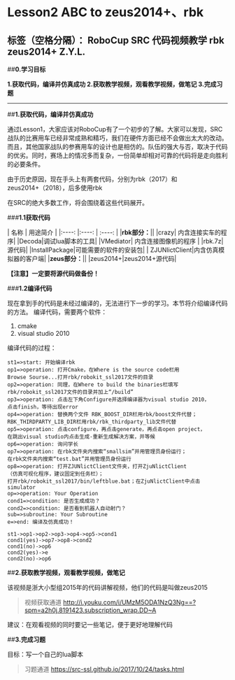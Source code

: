 ﻿# Lesson2  ABC to zeus2014+、rbk

标签（空格分隔）： RoboCup SRC 代码视频教学 rbk zeus2014+
Z.Y.L.
---

##**0.学习目标**

**1.获取代码，编译并仿真成功
2.获取教学视频，观看教学视频，做笔记
3.完成习题**

---

##**1.获取代码，编译并仿真成功**

通过Lesson1，大家应该对RoboCup有了一个初步的了解。大家可以发现，SRC战队的比赛用车已经非常成熟和精巧，我们在硬件方面已经不会做出太大的改动。而且，其他国家战队的参赛用车的设计也是相仿的。队伍的强大与否，取决于代码的优劣。同时，赛场上的情况多而复杂，一份简单却相对可靠的代码将是走向胜利的必要条件。

由于历史原因，现在手头上有两套代码，分别为rbk（2017）和zeus2014+（2018），后多使用rbk

在SRC的绝大多数工作，将会围绕着这些代码展开。

###**1.1获取代码**

| 名称 | 用途简介 | 
|:----:  |:----:   | :----:  |
|**rbk部分：**||
|crazy| 内含连接实车的程序|
|Decoda|调试lua脚本的工具|
|VMediator| 内含连接图像机的程序 |
|rbk.7z|源代码|
|InstallPackage|可能需要的软件的安装包|
| ZJUNlictClient|内含仿真模拟器的客户端|
|**zeus部分：**||
|zeus2014+|zeus2014+源代码|

**【注意】一定要将源代码做备份！**

###**1.2编译代码**

现在拿到手的代码是未经过编译的，无法进行下一步的学习。本节将介绍编译代码的方法。
编译代码，需要两个软件：
1. cmake
2. visual studio 2010

编译代码的过程：

```flow
st1=>start: 开始编译rbk
op1=>operation: 打开Cmake，在Where is the source code栏用
Browse Sourse...打开rbk/robokit_ssl2017文件的目录
op2=>operation: 同理，在Where to build the binaries栏填写
rbk/robokit_ssl2017文件的目录并加上“/build” 
op3=>operation: 点击左下角Configure并选择编译器为visual studio 2010，
点击finish，等待出现error
op4=>operation: 替换两个文件 RBK_BOOST_DIR栏用rbk/boost文件代替；
RBK_THIRDPARTY_LIB_DIR栏用rbk/rbk_thirdparty_lib文件代替
op5=>operation: 点击configure，再点击generate，再点击open project，
在跳出visual studio内点击生成-重新生成解决方案，并等候
op6=>operation: 询问学长
op7=>operation: 在rbk文件夹内搜索“smallsim”并用管理员身份运行；
在rbk文件夹内搜索“test.bat”并用管理员身份运行
op8=>operation: 打开ZJUNlictClient文件夹，打开ZjuNlictClient
（仿真可视化程序，建议固定到任务栏）；
打开rbk/robokit_ssl2017/bin/leftblue.bat；在ZjuNlictClient中点击simulator
op=>operation: Your Operation
cond1=>condition: 是否生成成功？
cond2=>condition: 是否看到机器人自动射门？
sub=>subroutine: Your Subroutine
e=>end: 编译及仿真成功！

st1->op1->op2->op3->op4->op5->cond1
cond1(yes)->op7->op8->cond2
cond1(no)->op6
cond2(yes)->e
cond2(no)->op6
```

##**2.获取教学视频，观看教学视频，做笔记**

该视频是浙大小型组2015年的代码讲解视频，他们的代码是叫做zeus2015

> 视频获取通道
> http://i.youku.com/i/UMzM5ODA1NzQ3Ng==?spm=a2h0j.8191423.subscription_wrap.DD~A

建议：在观看视频的同时要记一些笔记，便于更好地理解代码

##**3.完成习题**

目标：写一个自己的lua脚本

> 习题通道
> https://src-ssl.github.io/2017/10/24/tasks.html
















